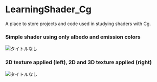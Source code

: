 # LearningShader_Cg
A place to store projects and code used in studying shaders with Cg.  
  
### Simple shader using only albedo and emission colors  
![タイトルなし](https://user-images.githubusercontent.com/66341676/200575049-8674ee67-415a-4c12-9d56-6d5fff0b853b.png)  
  
### 2D texture applied (left), 2D and 3D texture applied (right)  
![タイトルなし](https://user-images.githubusercontent.com/66341676/200736906-ab43fdfa-01ac-49ab-9e86-923cc25b5761.png)  

